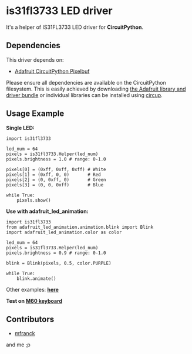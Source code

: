 # is31fl3733 LED driver
It's a helper of IS31FL3733 LED driver for **CircuitPython**.


## Dependencies

This driver depends on:

* [Adafruit  CircuitPython Pixelbuf](https://github.com/adafruit/Adafruit_CircuitPython_Pixelbuf)

Please ensure all dependencies are available on the CircuitPython filesystem.
This is easily achieved by downloading
[the Adafruit library and driver bundle](https://circuitpython.org/libraries)
or individual libraries can be installed using
[circup](https://github.com/adafruit/circup).




## Usage Example

**Single LED:**

```
import is31fl3733

led_num = 64
pixels = is31fl3733.Helper(led_num)
pixels.brightness = 1.0 # range: 0-1.0

pixels[0] = (0xff, 0xff, 0xff) # White
pixels[1] = (0xff, 0, 0)       # Red
pixels[2] = (0, 0xff, 0)       # Green
pixels[3] = (0, 0, 0xff)       # Blue

while True:
    pixels.show()
```

**Use with adafruit_led_animation:**

```
import is31fl3733
from adafruit_led_animation.animation.blink import Blink
import adafruit_led_animation.color as color

led_num = 64
pixels = is31fl3733.Helper(led_num)
pixels.brightness = 0.9 # range: 0-1.0

blink = Blink(pixels, 0.5, color.PURPLE)

while True:
    blink.animate()
```

Other examples: **[here](https://github.com/labrusca/is31fl3733_driver/tree/main/examples)**

**Test on [M60 keyboard](https://circuitpython.org/board/makerdiary_m60_keyboard/)**

## Contributors

- [mfranck](https://github.com/y4m-y4m)

and me ;p